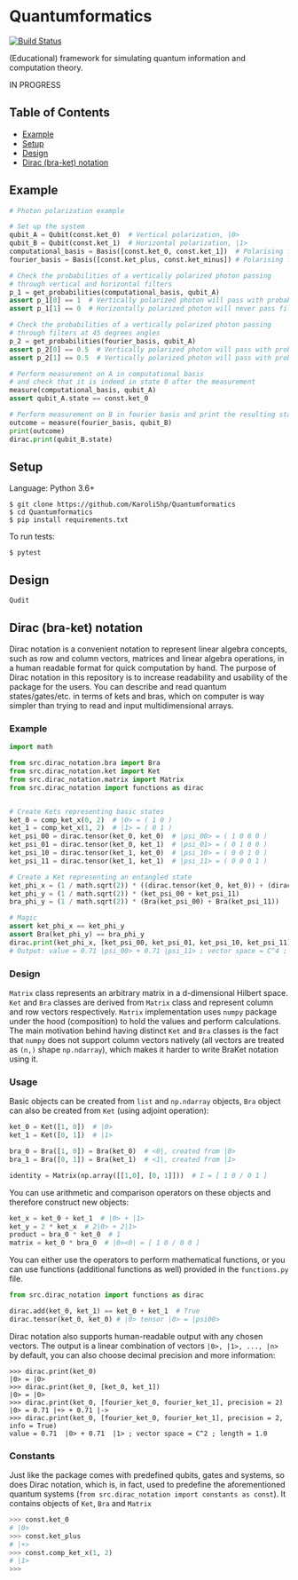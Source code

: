 # Quantumformatics

[![Build Status](https://travis-ci.com/KaroliShp/Quantumformatics.svg?token=H6dNDzgb7zQyC23kvSsb&branch=master)](https://travis-ci.com/KaroliShp/Quantumformatics)

(Educational) framework for simulating quantum information and computation theory.

IN PROGRESS

## Table of Contents

- [Example](#Example)
- [Setup](#Setup)
- [Design](#Design)
- [Dirac (bra-ket) notation](#Dirac-bra-ket-notation)

## Example

```python
# Photon polarization example

# Set up the system
qubit_A = Qubit(const.ket_0)  # Vertical polarization, |0>
qubit_B = Qubit(const.ket_1)  # Horizontal polarization, |1>
computational_basis = Basis([const.ket_0, const.ket_1])  # Polarising filter 1, {|0>, |1>}
fourier_basis = Basis([const.ket_plus, const.ket_minus]) # Polarising filter 2, {|+>, |->}

# Check the probabilities of a vertically polarized photon passing
# through vertical and horizontal filters 
p_1 = get_probabilities(computational_basis, qubit_A)
assert p_1[0] == 1  # Vertically polarized photon will pass with probability 1
assert p_1[1] == 0  # Horizontally polarized photon will never pass filter

# Check the probabilities of a vertically polarized photon passing
# through filters at 45 degrees angles
p_2 = get_probabilities(fourier_basis, qubit_A)
assert p_2[0] == 0.5  # Vertically polarized photon will pass with probability 1/2
assert p_2[1] == 0.5  # Vertically polarized photon will pass with probability 1/2

# Perform measurement on A in computational basis
# and check that it is indeed in state 0 after the measurement
measure(computational_basis, qubit_A)
assert qubit_A.state == const.ket_0

# Perform measurement on B in fourier basis and print the resulting state of the qubit
outcome = measure(fourier_basis, qubit_B)
print(outcome)
dirac.print(qubit_B.state)
```

## Setup

Language: Python 3.6+

```shell
$ git clone https://github.com/KaroliShp/Quantumformatics
$ cd Quantumformatics
$ pip install requirements.txt
```

To run tests:

```shell
$ pytest
```

## Design

`Qudit`

## Dirac (bra-ket) notation

Dirac notation is a convenient notation to represent linear algebra concepts, such as row and column vectors, matrices and linear algebra operations, in a human readable format for quick computation by hand. The purpose of Dirac notation in this repository is to increase readability and usability of the package for the users. You can describe and read quantum states/gates/etc. in terms of kets and bras, which on computer is way simpler than trying to read and input multidimensional arrays.

### Example

```python
import math

from src.dirac_notation.bra import Bra
from src.dirac_notation.ket import Ket
from src.dirac_notation.matrix import Matrix
from src.dirac_notation import functions as dirac


# Create Kets representing basic states
ket_0 = comp_ket_x(0, 2)  # |0> = ( 1 0 )
ket_1 = comp_ket_x(1, 2)  # |1> = ( 0 1 )
ket_psi_00 = dirac.tensor(ket_0, ket_0)  # |psi_00> = ( 1 0 0 0 )
ket_psi_01 = dirac.tensor(ket_0, ket_1)  # |psi_01> = ( 0 1 0 0 )
ket_psi_10 = dirac.tensor(ket_1, ket_0)  # |psi_10> = ( 0 0 1 0 )
ket_psi_11 = dirac.tensor(ket_1, ket_1)  # |psi_11> = ( 0 0 0 1 )

# Create a Ket representing an entangled state
ket_phi_x = (1 / math.sqrt(2)) * ((dirac.tensor(ket_0, ket_0)) + (dirac.tensor(ket_1, ket_1)))
ket_phi_y = (1 / math.sqrt(2)) * (ket_psi_00 + ket_psi_11)
bra_phi_y = (1 / math.sqrt(2)) * (Bra(ket_psi_00) + Bra(ket_psi_11))

# Magic
assert ket_phi_x == ket_phi_y
assert Bra(ket_phi_y) == bra_phi_y
dirac.print(ket_phi_x, [ket_psi_00, ket_psi_01, ket_psi_10, ket_psi_11])
# Output: value = 0.71 |psi_00> + 0.71 |psi_11> ; vector space = C^4 ; length = 1.0
```

### Design

`Matrix` class represents an arbitrary matrix in a d-dimensional Hilbert space. `Ket` and `Bra` classes are derived from `Matrix` class and represent column and row vectors respectively. `Matrix` implementation uses `numpy` package under the hood (composition) to hold the values and perform calculations. The main motivation behind having distinct `Ket` and `Bra` classes is the fact that `numpy` does not support column vectors natively (all vectors are treated as `(n,)` shape `np.ndarray`), which makes it harder to write BraKet notation using it.

### Usage

Basic objects can be created from `list` and `np.ndarray` objects, `Bra` object can also be created from `Ket` (using adjoint operation):

```python
ket_0 = Ket([1, 0])  # |0>
ket_1 = Ket([0, 1])  # |1>

bra_0 = Bra([1, 0]) = Bra(ket_0)  # <0|, created from |0>
bra_1 = Bra([0, 1]) = Bra(ket_1)  # <1|, created from |1>

identity = Matrix(np.array([[1,0], [0, 1]]))  # I = [ 1 0 / 0 1 ]
```

You can use arithmetic and comparison operators on these objects and therefore construct new objects:

```python
ket_x = ket_0 + ket_1  # |0> + |1>
ket_y = 2 * ket_x  # 2|0> + 2|1>
product = bra_0 * ket_0  # 1
matrix = ket_0 * bra_0  # |0><0| = [ 1 0 / 0 0 ]
```

You can either use the operators to perform mathematical functions, or you can use functions (additional functions as well) provided in the `functions.py` file.

```python
from src.dirac_notation import functions as dirac

dirac.add(ket_0, ket_1) == ket_0 + ket_1  # True
dirac.tensor(ket_0, ket_0) # |0> tensor |0> = |psi00>
```

Dirac notation also supports human-readable output with any chosen vectors. The output is a linear combination of vectors `|0>, |1>, ..., |n>` by default, you can also choose decimal precision and more information:

```
>>> dirac.print(ket_0)
|0> = |0>
>>> dirac.print(ket_0, [ket_0, ket_1])
|0> = |0>
>>> dirac.print(ket_0, [fourier_ket_0, fourier_ket_1], precision = 2)
|0> = 0.71 |+> + 0.71 |->
>>> dirac.print(ket_0, [fourier_ket_0, fourier_ket_1], precision = 2, info = True)
value = 0.71  |0> + 0.71  |1> ; vector space = C^2 ; length = 1.0
```

### Constants

Just like the package comes with predefined qubits, gates and systems, so does Dirac notation, which is, in fact, used to predefine the aforementioned quantum systems (`from src.dirac_notation import constants as const`). It contains objects of `Ket`, `Bra` and `Matrix`

```python
>>> const.ket_0
# |0>
>>> const.ket_plus
# |+>
>>> const.comp_ket_x(1, 2)
# |1>
>>> 
```